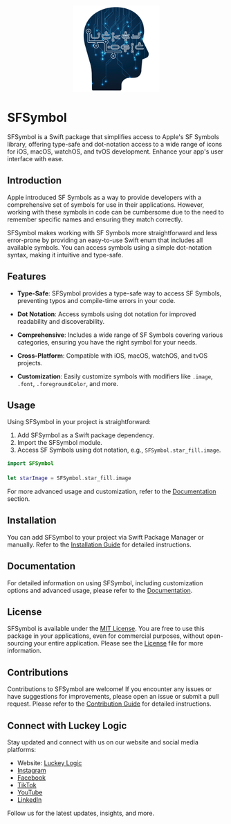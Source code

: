 <p align="center">
  <img src="LuckeyLogicLogo1.png" alt="Logo" width="200"/>
</p>

# SFSymbol

SFSymbol is a Swift package that simplifies access to Apple's SF Symbols library, offering type-safe and dot-notation access to a wide range of icons for iOS, macOS, watchOS, and tvOS development. Enhance your app's user interface with ease.

## Introduction

Apple introduced SF Symbols as a way to provide developers with a comprehensive set of symbols for use in their applications. However, working with these symbols in code can be cumbersome due to the need to remember specific names and ensuring they match correctly.

SFSymbol makes working with SF Symbols more straightforward and less error-prone by providing an easy-to-use Swift enum that includes all available symbols. You can access symbols using a simple dot-notation syntax, making it intuitive and type-safe.

## Features

- **Type-Safe**: SFSymbol provides a type-safe way to access SF Symbols, preventing typos and compile-time errors in your code.

- **Dot Notation**: Access symbols using dot notation for improved readability and discoverability.

- **Comprehensive**: Includes a wide range of SF Symbols covering various categories, ensuring you have the right symbol for your needs.

- **Cross-Platform**: Compatible with iOS, macOS, watchOS, and tvOS projects.

- **Customization**: Easily customize symbols with modifiers like `.image`, `.font`, `.foregroundColor`, and more.

## Usage

Using SFSymbol in your project is straightforward:

1. Add SFSymbol as a Swift package dependency.
2. Import the SFSymbol module.
3. Access SF Symbols using dot notation, e.g., `SFSymbol.star_fill.image`.

```swift
import SFSymbol

let starImage = SFSymbol.star_fill.image
```

For more advanced usage and customization, refer to the [Documentation](#documentation) section.

## Installation

You can add SFSymbol to your project via Swift Package Manager or manually. Refer to the [Installation Guide](Documentation/Installation.md) for detailed instructions.

## Documentation

For detailed information on using SFSymbol, including customization options and advanced usage, please refer to the [Documentation](Documentation/Usage.md).

## License

SFSymbol is available under the [MIT License](LICENSE). You are free to use this package in your applications, even for commercial purposes, without open-sourcing your entire application. Please see the [License](LICENSE) file for more information.

## Contributions

Contributions to SFSymbol are welcome! If you encounter any issues or have suggestions for improvements, please open an issue or submit a pull request. Please refer to the [Contribution Guide](CONTRIBUTING.md) for detailed instructions.

## Connect with Luckey Logic

Stay updated and connect with us on our website and social media platforms:

- Website: [Luckey Logic](https://luckeylogic.com/)
- [Instagram](https://www.instagram.com/luckeylogic)
- [Facebook](https://www.facebook.com/luckeylogic)
- [TikTok](https://www.tiktok.com/@luckeylogic)
- [YouTube](https://www.youtube.com/channel/UCYpu2dcEZ6VRi_DZtKV34ZQ)
- [LinkedIn](https://www.linkedin.com/company/luckeylogic)

Follow us for the latest updates, insights, and more.
